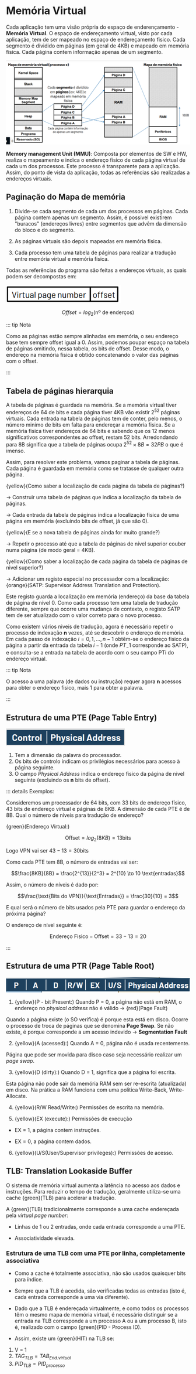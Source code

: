 # Memória Virtual

Cada aplicação tem uma visão própria do espaço de enderençamento - **Memória Virtual**. O espaço de endereçamento virtual, visto por cada aplicação, tem de ser mapeado no espaço de endereçamento fisico. Cada segmento é dividido em páginas (em geral de 4KB) e mapeado em memória fisica. Cada página contem informação apenas de um segmento.

![vertical funcional](./img/img14.png)

**Memory management Unit (MMU)**: Composta por elementos de SW e HW, realiza o mapeamento e indica o endereço fisico de cada página virtual de cada um dos processos. Este processo é transparente para a aplicação. Assim, do ponto de vista da aplicação, todas as referências são realizadas a endereços virtuais.

## Paginação do Mapa de memória

1. Divide-se cada segmento de cada um dos processos em páginas. Cada página contem apenas um segmento. Assim, é possivel existirem "buracos" (endereços livres) entre segmentos que advêm da dimensão do bloco e do segmento.

2. As páginas virtuais são depois mapeadas em memória fisica.

3. Cada processo tem uma tabela de páginas para realizar a tradução entre memória virtual e memória fisica.

Todas as referências do programa são feitas a endereços virtuais, as quais podem ser decompostas em:

![vertical funcional](./img/img15.png)

$$Offset = log_2(\text{nº de enderços})$$

::: tip Nota

Como as páginas estão sempre alinhadas em memória, o seu endereço base tem sempre offset igual a 0. Assim, podemos poupar espaço na tabela de páginas omitindo, nessa tabela, os bits de offset. Desse modo, o endereço na memória fisica é obtido concatenando o valor das páginas com o offset.

:::

## Tabela de páginas hierarquia

A tabela de páginas é guardada na memória. Se a memória virtual tiver endereços de 64 de bits e cada página tiver 4KB vão existir $2^{52}$ páginas virtuais. Cada entrada na tabela de páginas tem de conter, pelo menos, o número minimo de bits em falta para endereçar a memória fisica. Se a memória fisica tiver endereços de 64 bits e sabendo que os 12 menos significativos correspondentes ao offset, restam 52 bits. Arredondando para 8B significa que a tabela de páginas ocupa $2^{52}\times 8B = 32PB$ o que é imenso.

Assim, para resolver este problema, vamos paginar a tabela de páginas. Cada página é guardada em memória como se tratasse de qualquer outra página.

{yellow}(Como saber a localização de cada página da tabela de páginas?)

$\to$ Construir uma tabela de páginas que indica a localização da tabela de páginas.

$\to$ Cada entrada da tabela de páginas indica a localização fisica de uma página em memória (excluindo bits de offset, já que são 0).

{yellow}(E se a nova tabela de páginas ainda for muito grande?)

$\to$ Repetir o processo até que a tabela de páginas de nível superior couber numa página (de modo geral = 4KB).

{yellow}(Como saber a localização de cada página da tabela de páginas de nivel superior?)

$\to$ Adicionar um registo especial no processador com a localização: {orange}(SATP: Supervisor Address Translation and Protection).

Este registo guarda a localização em memória (endereço) da base da tabela de página de nível 0. Como cada processo tem uma tabela de tradução diferente, sempre que ocorre uma mudança de contexto, o registo SATP tem de ser atualizado com o valor correto para o novo processo.

Como existem vários niveis de tradução, agora é necessário repetir o processo de indexação **n** vezes, até se descobrir o endereço de memória. Em cada passo de indexação $i={0, 1, ..., n-1}$ obtêm-se o endereço fisico da página a partir da entrada da tabela $i-1$ (onde $PT_-1$ corresponde ao SATP), e consulta-se a entrada na tabela de acordo com o seu campo PTi do endereço virtual.

::: tip Nota

O acesso a uma palavra (de dados ou instrução) requer agora **n** acessos para obter o endereço fisico, mais 1 para obter a palavra.

:::

## Estrutura de uma PTE (Page Table Entry)

![PTE](./img/img16.png)

1. Tem a dimensão da palavra do processador.
2. Os bits de controlo indicam os privilégios necessários para acesso à página seguinte.
3. O campo _Physical Address_ indica o endereço fisico da página de nivel seguinte (excluindo os **n** bits de offset).

::: details Exemplos:

Consideremos um processador de 64 bits, com 33 bits de endereço físico, 43 bits de endereço virtual e páginas de 8KB. A dimensão de cada PTE é de 8B. Qual o número de níveis para tradução de endereço?

{green}(Endereço Virtual:)

$$\text{Offset} = log_2(8KB) = 13 \text{bits}$$

Logo VPN vai ser $43 - 13 = 30 \text{bits}$

Como cada PTE tem 8B, o número de entradas vai ser:

$$\frac{8KB}{8B} = \frac{2^{13}}{2^3} = 2^{10} \to 10 \text{entradas}$$

Assim, o número de níveis é dado por:

$$\frac{\text{Bits do VPN}}{\text{Entradas}} = \frac{30}{10} = 3$$

E qual será o número de bits usados pela PTE para guardar o endereço da próxima página?

O endereço de nível seguinte é:

$$\text{Endereço Fisico} - \text{Offset} = 33 - 13 = 20$$

:::

## Estrutura de uma PTR (Page Table Root)

![PTR](./img/img17.png)

1. {yellow}(P - bit Present:)
   Quando P = 0, a página não está em RAM, o endereço no _physical address_ não é válido $\to$ {red}(Page Fault)

Quando a página existe (o SO verifica) é porque esta está em disco. Ocorre o processo de troca de páginas que se denomina **Page Swap**. Se não existe, é porque corresponde a um acesso indevido $\to$ **Segmentation Fault**

2. {yellow}(A (acessed):)
   Quando A = 0, página não é usada recentemente.

Página que pode ser movida para disco caso seja necessário realizar um _page swap_.

3. {yellow}(D (dirty):)
   Quando D = 1, significa que a página foi escrita.

Esta página não pode sair da memória RAM sem ser re-escrita (atualizada) em disco. Na prática a RAM funciona com uma politica Write-Back, Write-Allocate.

4. {yellow}(R/W Read/Write:) Permissões de escrita na memória.

5. {yellow}(EX (execute):) Permissões de execução

- EX = 1, a página contem instruções.

- EX = 0, a página contem dados.

6. {yellow}(U/S(User/Supervisor privileges):) Permissões de acesso.

## TLB: Translation Lookaside Buffer

O sistema de memória virtual aumenta a latência no acesso aos dados e instruções. Para reduzir o tempo de tradução, geralmente utiliza-se uma cache {green}(TLB) para acelerar a tradução.

A {green}(TLB) tradicionalmente corresponde a uma cache endereçada pela _virtual page number_:

- Linhas de 1 ou 2 entradas, onde cada entrada corresponde a uma PTE.

- Associatividade elevada.

### Estrutura de uma TLB com uma PTE por linha, completamente associativa

- Como a cache é totalmente associativa, não são usados quaisquer bits para índice.

- Sempre que a TLB é acedida, são verificadas todas as entradas (isto é, cada entrada corresponde a uma via diferente).

- Dado que a TLB é endereçada virtualmente, e como todos os processos têm o mesmo mapa de memória virtual, é necessário distinguir se a entrada na TLB corresponde a um processo A ou a um processo B, isto é, realizado com o campo {green}(PID - Process ID).

- Assim, existe um {green}(HIT) na TLB se:

1. V = 1
2. $TAG_{TLB} = TAB_{End. virtual}$
3. $PID_{TLB} = PID_{processo}$
